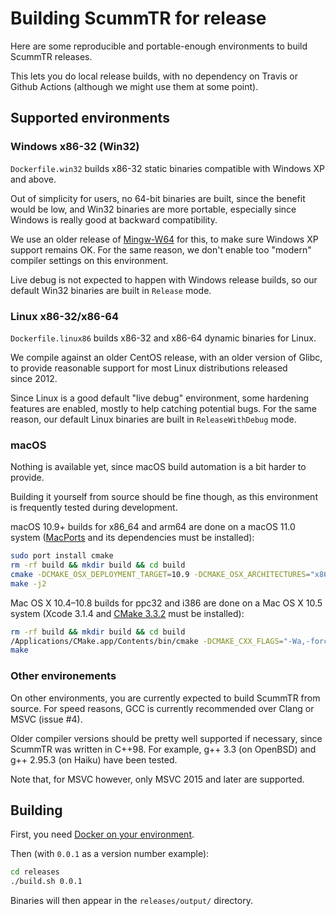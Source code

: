 # Building ScummTR for release

Here are some reproducible and portable-enough environments to build ScummTR releases.

This lets you do local release builds, with no dependency on Travis or Github Actions (although we might use them at some point).

## Supported environments

### Windows x86-32 (Win32)

`Dockerfile.win32` builds x86-32 static binaries compatible with Windows XP and above.

Out of simplicity for users, no 64-bit binaries are built, since the benefit would be low, and Win32 binaries are more portable, especially since Windows is really good at backward compatibility.

We use an older release of [Mingw-W64](http://mingw-w64.org) for this, to make sure Windows XP support remains OK. For the same reason, we don't enable too "modern" compiler settings on this environment.

Live debug is not expected to happen with Windows release builds, so our default Win32 binaries are built in `Release` mode.

### Linux x86-32/x86-64

`Dockerfile.linux86` builds x86-32 and x86-64 dynamic binaries for Linux.

We compile against an older CentOS release, with an older version of Glibc, to provide reasonable support for most Linux distributions released since 2012.

Since Linux is a good default "live debug" environment, some hardening features are enabled, mostly to help catching potential bugs. For the same reason, our default Linux binaries are built in `ReleaseWithDebug` mode.

### macOS

Nothing is available yet, since macOS build automation is a bit harder to provide.

Building it yourself from source should be fine though, as this environment is frequently tested during development.

macOS 10.9+ builds for x86\_64 and arm64 are done on a macOS 11.0 system ([MacPorts](https://www.macports.org/install.php) and its dependencies must be installed):

```sh
sudo port install cmake
rm -rf build && mkdir build && cd build
cmake -DCMAKE_OSX_DEPLOYMENT_TARGET=10.9 -DCMAKE_OSX_ARCHITECTURES="x86_64;arm64" ..
make -j2
```

Mac OS X 10.4–10.8 builds for ppc32 and i386 are done on a Mac OS X 10.5 system (Xcode 3.1.4 and [CMake 3.3.2](https://cmake.org/files/v3.3/cmake-3.3.2-Darwin-universal.dmg) must be installed):

```sh
rm -rf build && mkdir build && cd build
/Applications/CMake.app/Contents/bin/cmake -DCMAKE_CXX_FLAGS="-Wa,-force_cpusubtype_ALL" -DCMAKE_OSX_DEPLOYMENT_TARGET=10.4 -DCMAKE_OSX_ARCHITECTURES="ppc;i386" -DCOMPILER_SUPPORTS_HARDENING_FLAGS=0 ..
make
```

### Other environements

On other environments, you are currently expected to build ScummTR from source. For speed reasons, GCC is currently recommended over Clang or MSVC (issue #4).

Older compiler versions should be pretty well supported if necessary, since ScummTR was written in C++98. For example, g++ 3.3 (on OpenBSD) and g++ 2.95.3 (on Haiku) have been tested.

Note that, for MSVC however, only MSVC 2015 and later are supported.

## Building

First, you need [Docker on your environment](https://docs.docker.com/get-docker/).

Then (with `0.0.1` as a version number example):

```sh
cd releases
./build.sh 0.0.1
```

Binaries will then appear in the `releases/output/` directory.
